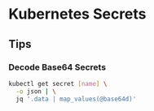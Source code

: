 # Kubernetes Secrets

## Tips

### Decode Base64 Secrets

```sh
kubectl get secret [name] \
  -o json | \
  jq '.data | map_values(@base64d)'
```
